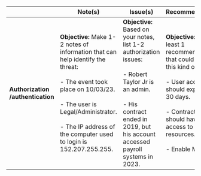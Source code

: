 |                                  | **Note(s)**                                                                                                                                                                                                                                       | **Issue(s)**                                                                                                                                                                                       | **Recommendation(s)** |
| -------------------------------- | ------------------------------------------------------------------------------------------------------------------------------------------------------------------------------------------------------------------------------------------------- | -------------------------------------------------------------------------------------------------------------------------------------------------------------------------------------------------- | --------------------- |
| **Authorization<br>/authentication** | **Objective:** Make 1-2 notes of information that can help identify the threat:<br><br> - The event took place on 10/03/23.<br><br> - The user is Legal/Administrator.<br><br> - The IP address of the computer used to login is 152.207.255.255. | **Objective:** Based on your notes, list 1-2 authorization issues:<br><br> - Robert Taylor Jr is an admin.<br><br> - His contract ended in 2019, but his account accessed payroll systems in 2023. | **Objective:** Make at least 1 recommendation that could prevent this kind of incident:<br><br> - User accounts should expire after 30 days.<br><br> - Contractors should have limited access to business resources.<br><br> - Enable MFA.                     |
